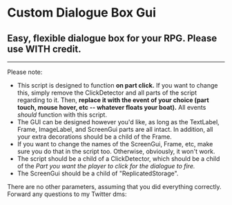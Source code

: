 # Custom Dialogue Box Gui
## Easy, flexible dialogue box for your RPG. Please use WITH credit.
-------------------

Please note:
- This script is designed to function **on part click.** If you want to change this, simply remove the ClickDetector and all parts of the script regarding to it. Then, **replace it with the event of your choice (part touch, mouse hover, etc -- whatever floats your boat).** All events *should* function with this script.
- The GUI can be designed however you'd like, as long as the TextLabel, Frame, ImageLabel, and ScreenGui parts are all intact. In addition, all your extra decorations should be a child of the Frame.
- If you want to change the names of the ScreenGui, Frame, etc, make sure you do that in the script too. Otherwise, obviously, it won't work.
- The script should be a child of a ClickDetector, which should be a child of the *Part you want the player to click for the dialogue to fire.* 
- The ScreenGui should be a child of "ReplicatedStorage".

There are no other parameters, assuming that you did everything correctly. Forward any questions to my Twitter dms: 
